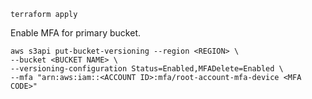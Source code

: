 ```shell
terraform apply
```

Enable MFA for primary bucket.
```shell
aws s3api put-bucket-versioning --region <REGION> \
--bucket <BUCKET NAME> \
--versioning-configuration Status=Enabled,MFADelete=Enabled \
--mfa "arn:aws:iam::<ACCOUNT ID>:mfa/root-account-mfa-device <MFA CODE>"
```